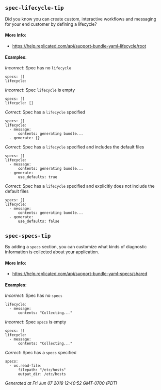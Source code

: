 
## `spec-lifecycle-tip`

Did you know you can create custom, interactive workflows and messaging for your end customer by defining a lifecycle?



#### More Info:

- https://help.replicated.com/api/support-bundle-yaml-lifecycle/root

#### Examples:

*Incorrect*: Spec has no `lifecycle`

```yaml---
specs: []
lifecycle:

```


*Incorrect*: Spec `lifecycle` is empty

```yaml---
specs: []
lifecycle: []

```



*Correct*: Spec has a `lifecycle` specified

```yaml---
specs: []
lifecycle:
  - message:
      contents: generating bundle...
  - generate: {}

```


*Correct*: Spec has a `lifecycle` specified and includes the default files

```yaml---
specs: []
lifecycle:
  - message:
      contents: generating bundle...
  - generate:
      use_defaults: true

```


*Correct*: Spec has a `lifecycle` specified and explicitly does not include the default files

```yaml---
specs: []
lifecycle:
  - message:
      contents: generating bundle...
  - generate:
      use_defaults: false

```


    

## `spec-specs-tip`

By adding a `specs` section, you can customize what kinds of diagnostic information is collected about your application.



#### More Info:

- https://help.replicated.com/api/support-bundle-yaml-specs/shared

#### Examples:

*Incorrect*: Spec has no `specs`

```yaml---
lifecycle:
  - message:
      contents: "Collecting..."

```


*Incorrect*: Spec `specs` is empty

```yaml---
specs: []
lifecycle:
  - message:
      contents: "Collecting..."

```



*Correct*: Spec has a `specs` specified

```yaml---
specs:
  - os.read-file:
      filepath: "/etc/hosts"
      output_dir: /etc/hosts

```


    



*Generated at Fri Jun 07 2019 12:40:52 GMT-0700 (PDT)*

